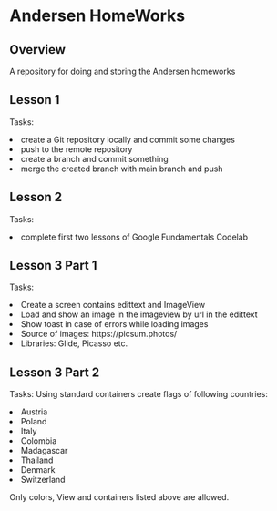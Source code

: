# Andersen HomeWorks

## Overview
A repository for doing and storing the Andersen homeworks

## Lesson 1
Tasks: 
<li> create a Git repository locally and commit some changes
<li> push to the remote repository
<li> create a branch and commit something
<li> merge the created branch with main branch and push

## Lesson 2
Tasks: 
<li>complete first two lessons of Google Fundamentals Codelab

## Lesson 3 Part 1
Tasks: 
<li>Create a screen contains edittext and ImageView
<li>Load and show an image in the imageview by url in the edittext
<li>Show toast in case of errors while loading images
<li>Source of images: https://picsum.photos/
<li>Libraries: Glide, Picasso etc.


## Lesson 3 Part 2
Tasks: 
Using standard containers create flags of following countries:
<li>Austria
<li>Poland
<li>Italy
<li>Colombia
<li>Madagascar
<li>Thailand
<li>Denmark
<li>Switzerland

Only colors, View and containers listed above are allowed.